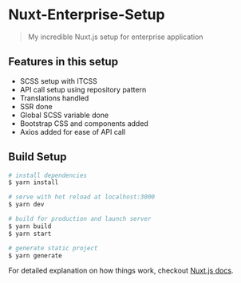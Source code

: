 # Nuxt-Enterprise-Setup

> My incredible Nuxt.js setup for enterprise application

## Features in this setup

* SCSS setup with ITCSS
* API call setup using repository pattern
* Translations handled
* SSR done
* Global SCSS variable done
* Bootstrap CSS and components added
* Axios added for ease of API call

## Build Setup

``` bash
# install dependencies
$ yarn install

# serve with hot reload at localhost:3000
$ yarn dev

# build for production and launch server
$ yarn build
$ yarn start

# generate static project
$ yarn generate
```

For detailed explanation on how things work, checkout [Nuxt.js docs](https://nuxtjs.org).
